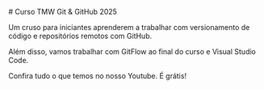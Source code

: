 \# Curso TMW Git \& GitHub 2025



Um cruso para iniciantes aprenderem a trabalhar com versionamento de código e repositórios remotos com GitHub.



Além disso, vamos trabalhar com GitFlow ao final do curso e Visual Studio Code.



Confira tudo o que temos no nosso Youtube. É grátis!

